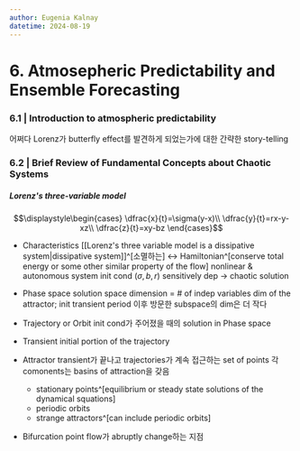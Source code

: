 ```yaml
---
author: Eugenia Kalnay
datetime: 2024-08-19
---
```

# 6. Atmosepheric Predictability and Ensemble Forecasting

### 6.1 | Introduction to atmospheric predictability
어쩌다 Lorenz가 butterfly effect를 발견하게 되었는가에 대한 간략한 story-telling

### 6.2 | Brief Review of Fundamental Concepts about Chaotic Systems
##### Lorenz's three-variable model
$$\displaystyle\begin{cases}
\dfrac{x}{t}=\sigma(y-x)\\
\dfrac{y}{t}=rx-y-xz\\
\dfrac{z}{t}=xy-bz
\end{cases}$$
- Characteristics
	[[Lorenz's three variable model is a dissipative system|dissipative system]]^[소멸하는] $\leftrightarrow$ Hamiltonian^[conserve total energy or some other similar property of the flow]
	nonlinear & autonomous system
	init cond ($\sigma, b, r$) sensitively dep $\rightarrow$ chaotic solution

- Phase space
	solution space
	dimension = # of indep variables
	dim of the attractor; init transient period 이후 방문한 subspace의 dim은 더 작다

- Trajectory or Orbit
	init cond가 주어졌을 때의 solution in Phase space

- Transient
	initial portion of the trajectory

- Attractor
	transient가 끝나고 trajectories가 계속 접근하는 set of points
	각 comonents는 basins of attraction을 갖음
	- stationary points^[equilibrium or steady state solutions of the dynamical squations]
	- periodic orbits
	- strange attractors^[can include periodic orbits]

- Bifurcation point
	flow가 abruptly change하는 지점